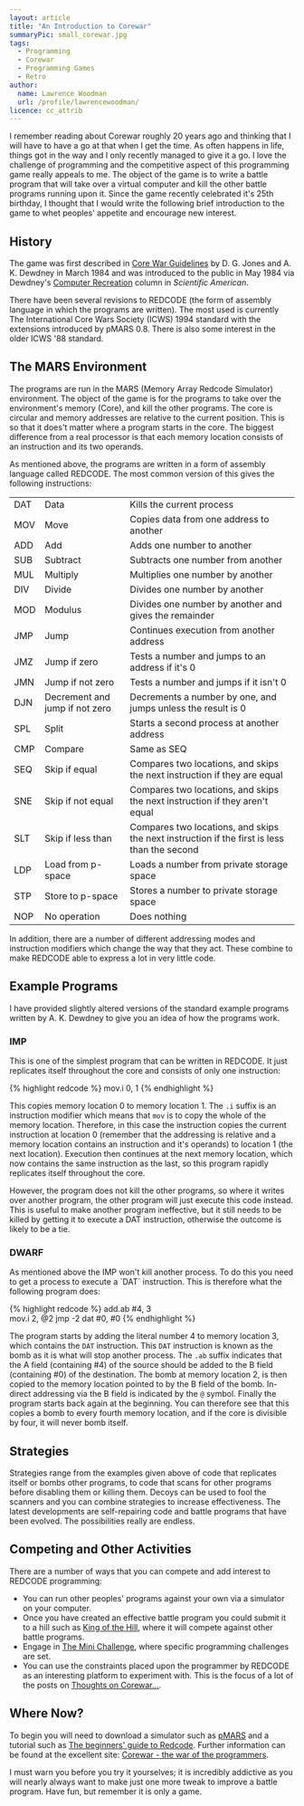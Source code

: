 ```yaml
---
layout: article
title: "An Introduction to Corewar"
summaryPic: small_corewar.jpg
tags:
  - Programming
  - Corewar
  - Programming Games
  - Retro
author:
  name: Lawrence Woodman
  url: /profile/lawrencewoodman/
licence: cc_attrib
---
```

I remember reading about Corewar roughly 20 years ago and thinking that I will have to have a go at that when I get the time.  As often happens in life, things got in the way and I only recently managed to give it a go.  I love the challenge of programming and the competitive aspect of this programming game really appeals to me.  The object of the game is to write a battle program that will take over a virtual computer and kill the other battle programs running upon it.  Since the game recently celebrated it's 25th birthday, I thought that I would write the following brief introduction to the game to whet peoples' appetite and encourage new interest.
<a name="more"></a>

<h2>History</h2>
The game was first described in <a href="http://corewar.co.uk/cwg.txt">Core War Guidelines</a> by D. G. Jones and A. K. Dewdney in March 1984 and was introduced to the public
in May 1984 via Dewdney's <a href="http://www.corewar.co.uk/vogtmann/first.htm">Computer Recreation</a> column in <em>Scientific American</em>.

There have been several revisions to REDCODE (the form of assembly language in which the programs are written).  The most used is currently The International Core Wars Society (ICWS) 1994 standard with the extensions introduced by pMARS 0.8.  There is also some interest in the older ICWS '88 standard.

<h2>The MARS Environment</h2>
The programs are run in the MARS (Memory Array Redcode Simulator) environment.  The object of the game is for the programs to take over the environment's memory (Core), and kill the other programs.  The core is circular and memory addresses are relative to the current position.  This is so that it does't matter where a program starts in the core.  The biggest difference from a real processor is that each memory location consists of an instruction and its two operands.

As mentioned above, the programs are written in a form of assembly language called REDCODE.  The most common version of this gives the following instructions:


<table class="neatTable">
<tr><td>DAT</td><td>Data</td><td>Kills the current process</td></tr>
<tr><td>MOV</td><td>Move</td><td>Copies data from one address to another</td></tr>
<tr><td>ADD</td><td>Add</td><td>Adds one number to another</td></tr>
<tr><td>SUB</td><td>Subtract</td><td>Subtracts one number from another</td></tr>
<tr><td>MUL</td><td>Multiply</td><td>Multiplies one number by another</td></tr>
<tr><td>DIV</td><td>Divide</td><td>Divides one number by another</td></tr>
<tr><td>MOD</td><td>Modulus</td><td>Divides one number by another and gives the remainder</td></tr>
<tr><td>JMP</td><td>Jump</td><td>Continues execution from another address</td></tr>
<tr><td>JMZ</td><td>Jump if zero</td><td>Tests a number and jumps to an address if it's 0</td></tr>
<tr><td>JMN</td><td>Jump if not zero</td><td>Tests a number and jumps if it isn't 0</td></tr>
<tr><td>DJN</td><td>Decrement and jump if not zero</td><td>Decrements a number by one, and jumps unless the result is 0</td></tr>
<tr><td>SPL</td><td>Split</td><td>Starts a second process at another address</td></tr>
<tr><td>CMP</td><td>Compare</td><td>Same as SEQ</td></tr>
<tr><td>SEQ</td><td>Skip if equal</td><td>Compares two locations, and skips the next instruction if they are equal</td></tr>
<tr><td>SNE</td><td>Skip if not equal</td><td>Compares two locations, and skips the next instruction if they aren't equal</td></tr>
<tr><td>SLT</td><td>Skip if less than</td><td>Compares two locations, and skips the next instruction if the first is less than the second</td></tr>
<tr><td>LDP</td><td>Load from p-space</td><td>Loads a number from private storage space</td></tr>
<tr><td>STP</td><td>Store to p-space</td><td>Stores a number to private storage space</td></tr>
<tr><td>NOP</td><td>No operation</td><td>Does nothing</td></tr>
</table>

In addition, there are a number of different addressing modes and instruction modifiers which change the way that they act.  These combine to make REDCODE able to express a lot in very little code.

<h2>Example Programs</h2>
I have provided slightly altered versions of the standard example programs written by A. K. Dewdney to give you an idea of how the programs work.

<h3>IMP</h3>
This is one of the simplest program that can be written in REDCODE.  It just replicates itself throughout the core and consists of only one instruction:

{% highlight redcode %}
mov.i 0, 1
{% endhighlight %}

This copies memory location 0 to memory location 1.  The `.i` suffix is an instruction modifier which means that `mov` is to copy the whole of the memory location.  Therefore, in this case the instruction copies the current instruction at location 0 (remember that the addressing is relative and a memory location contains an instruction and it's operands) to location 1 (the next location).  Execution then continues at the next memory location, which now contains the same instruction as the last, so this program rapidly replicates itself throughout the core.

However, the program does not kill the other programs, so where it writes over another program, the other program will just execute this code instead.  This is useful to make another program ineffective, but it still needs to be killed by getting it to execute a DAT instruction, otherwise the outcome is likely to be a tie.

<h3>DWARF</h3>
As mentioned above the IMP won't kill another process.  To do this you need to get a process to execute a `DAT` instruction.  This is therefore what the following program does:

{% highlight redcode %}
add.ab  #4, 3        
mov.i   2, @2
jmp    -2
dat    #0, #0
{% endhighlight %}

The program starts by adding the literal number 4 to memory location 3, which contains the `DAT` instruction.  This `DAT` instruction is known as the bomb as it is what will stop another process.  The `.ab` suffix indicates that the A field (containing #4) of the source should be added to the B field (containing #0) of the destination.  The bomb at memory location 2, is then copied to the memory location pointed to by the B field of the bomb.  In-direct addressing via the B field is indicated by the `@` symbol.  Finally the program starts back again at the beginning.  You can therefore see that this copies a bomb to every fourth memory location, and if the core is divisible by four, it will never bomb itself.

<h2>Strategies</h2>
Strategies range from the examples given above of code that replicates itself or bombs other programs, to code that scans for other programs before disabling them or killing them.  Decoys can be used to fool the scanners and you can combine strategies to increase effectiveness.  The latest developments are self-repairing code and battle programs that have been evolved.  The possibilities really are endless.


<h2>Competing and Other Activities</h2>
There are a number of ways that you can compete and add interest to REDCODE programming:
<ul>
<li>You can run other peoples' programs against your own via a simulator on your computer.</li>
<li>Once you have created an effective battle program you could submit it to a hill such as <a href="http://www.koth.org/index.html">King of the Hill</a>, where it will compete against other battle programs.</li>
<li>Engage in <a href="http://labarga.atspace.com/mc.html">The Mini Challenge</a>, where specific programming challenges are set.</li>
<li>You can use the constraints placed upon the programmer by REDCODE as an interesting platform to experiment with.  This is the focus of a lot of the posts on <a href="http://impomatic.blogspot.com/">Thoughts on Corewar...</a>.</li>
</ul>

<h2>Where Now?</h2>
To begin you will need to download a simulator such as <a href="http://sourceforge.net/projects/corewar">pMARS</a> and a tutorial such as <a href="http://vyznev.net/corewar/guide.html">The beginners' guide to Redcode</a>.  Further information can be found at the excellent site: <a href="http://www.corewar.co.uk/">Corewar - the war of the programmers</a>.

I must warn you before you try it yourselves; it is incredibly addictive as you will nearly always want to make just one more tweak to improve a battle program.  Have fun, but remember it is only a game.
